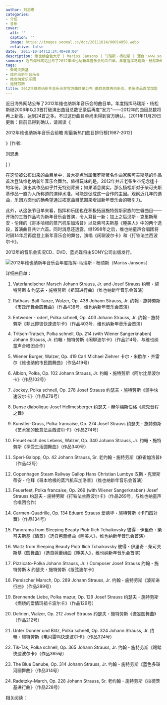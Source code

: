 ```yaml
---
author: 刘恩惠
categories:
- 介绍
- 音乐
cover:
  alt: ''
  caption: ''
  image: https://images.soomal.cc/doc/20111014/00014058.webp
  relative: false
date: '2011-10-14T12:34:40+08:00'
description: 维也纳金色大厅 | Mariss Jansons | 马瑞斯・杨松斯 | 源自：www.soomal.com | 版权：整理 |  平均/总评分：09.75/39
summary: 近日海外网站公布了2012年维也纳新年音乐会的曲目单。年度指挥马瑞斯・杨松斯继2006年以23首打破演出曲目总数记录后再度“发力”――2012年的曲目总数将再上新高，达到24首之多。不过这份曲目单尚未得到官方确认……
tags:
- 柴可夫斯基
- 维也纳新年音乐会
- 维也纳爱乐乐团
- 施特劳斯
title: 2012年维也纳新年音乐会非官方曲目单公布 曲目总数再创新高、老柴作品首度加盟
---
```


近日海外网站公布了2012年维也纳新年音乐会的曲目单。年度指挥马瑞斯・杨松斯继2006年以23首打破演出曲目总数记录后再度“发力”――2012年的曲目总数将再上新高，达到24首之多。不过这份曲目单尚未得到官方确认。（2011年11月29日更新：目前已得到确认，请阅读《

2012年维也纳新年音乐会前瞻  附最新热门曲目排行榜[1987-2012]

》[作者:

刘恩惠

]
）

在这份被公布出来的曲目单中，最大亮点当属俄罗斯著名作曲家柴可夫斯基的作品首次登陆维也纳新年音乐会舞台。值得玩味的是，2012年并非老柴生卒纪念逢十的年份，演出其作品似乎并无特别背景；如果消息属实，那么杨松斯对于柴可夫斯基作品一直为人所称道的演绎水准，可能是促成这一合作的主因。观察近几年的选曲，乐团方面也的确希望通过拓宽曲目范围来增加新年音乐会的吸引力。

此外，从这张节目单来看，指挥和乐团也在积极拓展施特劳斯家族的生僻曲目――开场的三首作品均为新年音乐会首演，令人耳目一新；加上之后汉斯・克里斯蒂安・伦拜的《哥本哈根的蒸汽机车加洛普》以及柴可夫斯基《睡美人》中的两个选段，首演曲目共计六首。同时消息还透露，继1998年之后，维也纳童声合唱团将时隔14年后再度登上新年音乐会的舞台，演唱《闲聊波尔卡》和《打铁法兰西波尔卡》。

2012年的音乐会实况CD、DVD、蓝光碟将由SONY公司出版发行。

![2012年维也纳新年音乐会年度指挥-马瑞斯・杨颂斯（Mariss Jansons）](https://images.soomal.cc/doc/20111014/00014058.webp)





详细曲目单：


1. Vaterlandischer Marsch Johann Strauss, Jr. and Josef Strauss
约翰・施特劳斯 & 约瑟夫・施特劳斯《祖国进行曲》（维也纳新年音乐会首演）

2. Rathaus-Ball-Tanze, Walzer, Op. 438 Johann Strauss, Jr.
约翰・施特劳斯《市政厅舞会圆舞曲》（作品438号，维也纳新年音乐会首演）

3. Entweder - oder!, Polka schnell, Op. 403 Johann Strauss, Jr.
约翰・施特劳斯《非此即彼快速波尔卡》（作品403号，维也纳新年音乐会首演）

4. Tritsch-Tratsch, Polka schnell, Op. 214 (with Wiener Sangerknaben) Johann Strauss, Jr.
约翰・施特劳斯《闲聊波尔卡》（作品214号，与维也纳童声合唱团合作）

5. Wiener Burger, Walzer, Op. 419 Carl Michael Ziehrer
卡尔・米歇尔・齐雷尔《维也纳的市民圆舞曲》（作品419号）

6. Albion, Polka, Op. 102 Johann Strauss, Jr.
约翰・施特劳斯《阿尔比昂波尔卡》（作品102号）

7. Jockey, Polka schnell, Op. 278 Josef Strauss
约瑟夫・施特劳斯《骑手快速波尔卡》（作品278号）

8. Danse diabolique Josef Hellmesberger
约瑟夫・赫尔梅斯伯格《魔鬼音程之舞》

9. Kunstler-Gruss, Polka francaise, Op. 274 Josef Strauss
约瑟夫・施特劳斯《艺术家的致意法兰西波尔卡》（作品274号）

10. Freuet euch des Lebens, Walzer, Op. 340 Johann Strauss, Jr.
约翰・施特劳斯《享受生活圆舞曲》（作品340号）

11. Sperl-Galopp, Op. 42 Johann Strauss, Sr.
老约翰・施特劳斯《麻雀加洛普》（作品42号）

12. Copenhagen Steam Railway Gallop Hans Christian Lumbye
汉斯・克里斯蒂安・伦拜《哥本哈根的蒸汽机车加洛普》（维也纳新年音乐会首演）

13. Feuerfest, Polka francaise, Op. 269 (with Wiener Sangerknaben) Josef Strauss
约瑟夫・施特劳斯《打铁法兰西波尔卡》（作品269号，与维也纳童声合唱团合作）

14. Carmen-Quadrille, Op. 134 Eduard Strauss
爱德华・施特劳斯《卡门四对舞》（作品134号）

15. Panorama from Sleeping Beauty Piotr Ilich Tchaikovsky
彼得・伊里奇・柴可夫斯基《情景》（选自芭蕾组曲《睡美人》，维也纳新年音乐会首演）

16. Waltz from Sleeping Beauty Piotr Ilich Tchaikovsky
彼得・伊里奇・柴可夫斯基《圆舞曲》（选自芭蕾组曲《睡美人》，维也纳新年音乐会首演）

17. Pizzicato-Polka Johann Strauss, Jr. / Composer Josef Strauss
约翰・施特劳斯 & 约瑟夫・施特劳斯《拨弦波尔卡》

18. Persischer Marsch, Op. 289 Johann Strauss, Jr.
约翰・施特劳斯《波斯进行曲》（作品289号）

19. Brennende Liebe, Polka mazur, Op. 129 Josef Strauss
约瑟夫・施特劳斯《燃烧的爱情玛祖卡波尔卡》（作品129号）

20. Delirien, Walzer, Op. 212 Josef Strauss
约瑟夫・施特劳斯《谵妄圆舞曲》（作品212号）

21. Unter Donner und Blitz, Polka schnell, Op. 324 Johann Strauss, Jr.
约翰・施特劳斯《电闪雷鸣快速波尔卡》（作品324号）

22. Tik-Tak, Polka schnell, Op. 365 Johann Strauss, Jr.
约翰・施特劳斯《踢踏快速波尔卡》（作品365号）

23. The Blue Danube, Op. 314 Johann Strauss, Jr.
约翰・施特劳斯《蓝色多瑙河圆舞曲》（作品314号）

24. Radetzky-March, Op. 228 Johann Strauss, Sr.
老约翰・施特劳斯《拉德茨基进行曲》（作品228号）


相关阅读：